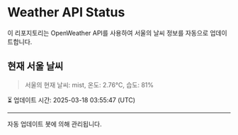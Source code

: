 
# Weather API Status

이 리포지토리는 OpenWeather API를 사용하여 서울의 날씨 정보를 자동으로 업데이트합니다.

## 현재 서울 날씨
> 서울의 현재 날씨: mist, 온도: 2.76°C, 습도: 81%

⏳ 업데이트 시간: 2025-03-18 03:55:47 (UTC)

---
자동 업데이트 봇에 의해 관리됩니다.
